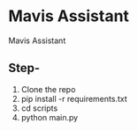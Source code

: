 # Mavis Assistant
 Mavis Assistant

## Step-

1. Clone the repo
2. pip install -r requirements.txt
3. cd scripts
4. python main.py
